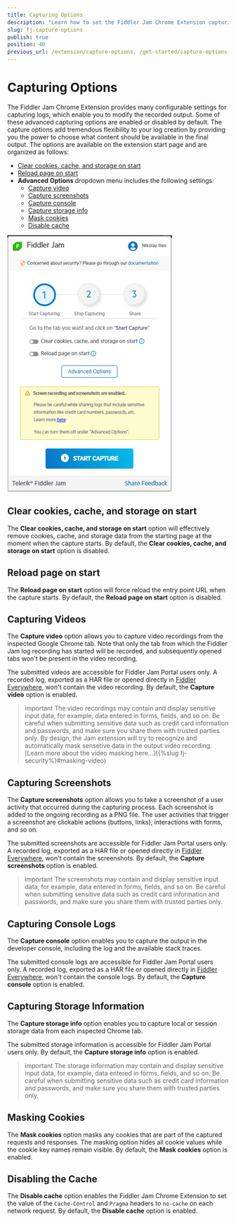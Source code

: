 ```yaml
---
title: Capturing Options
description: "Learn how to set the Fiddler Jam Chrome Extension capturing and recording options."
slug: fj-capture-options
publish: true
position: 40
previous_url: /extension/capture-options, /get-started/capture-options
---
```


# Capturing Options

The Fiddler Jam Chrome Extension provides many configurable settings for capturing logs, which enable you to modify the recorded output. Some of these advanced capturing options are enabled or disabled by default. The capture options add tremendous flexibility to your log creation by providing you the power to choose what content should be available in the final output. The options are available on the extension start page and are organized as follows:

- [Clear cookies, cache, and storage on start](#clear-cookies-cache-and-storage-on-start)
- [Reload page on start](#reload-page-on-start)
- **Advanced Options** dropdown menu includes the following settings:
    * [Capture video](#capturing-videos)
    * [Capture screenshots](#capturing-screenshots)
    * [Capture console](#capturing-console-logs)
    * [Capture storage info](#capturing-storage-information)
    * [Mask cookies](#masking-cookies)
    * [Disable cache](#disabling-the-cache)

![Fiddler Jam Advanced Options](../images/ext/ext-images/extension-start-capture-001.png)

## Clear cookies, cache, and storage on start

The **Clear cookies, cache, and storage on start** option will effectively remove cookies, cache, and storage data from the starting page at the moment when the capture starts. By default, the **Clear cookies, cache, and storage on start** option is disabled.

## Reload page on start

The **Reload page on start** option will force reload the entry point URL when the capture starts. By default, the **Reload page on start** option is disabled.

## Capturing Videos

The **Capture video** option allows you to capture video recordings from the inspected Google Chrome tab. Note that only the tab from which the Fiddler Jam log recording has started will be recorded, and subsequently opened tabs won't be present in the video recording.

The submitted videos are accessible for Fiddler Jam Portal users only. A recorded log, exported as a HAR file or opened directly in [Fiddler Everywhere](https://www.telerik.com/download/fiddler-everywhere), won't contain the video recording. By default, the **Capture video** option is enabled.

>important The video recordings may contain and display sensitive input data, for example, data entered in forms, fields, and so on. Be careful when submitting sensitive data such as credit card information and passwords, and make sure you share them with trusted parties only. By design, the Jam extension will try to recognize and automatically mask sensetive data in the output video recording. [Learn more about the video masking here...]({%slug fj-security%}#masking-video)

## Capturing Screenshots

The **Capture screenshots** option allows you to take a screenshot of a user activity that occurred during the capturing process. Each screenshot is added to the ongoing recording as a PNG file. The user activities that trigger a screenshot are clickable actions (buttons, links), interactions with forms, and so on.

The submitted screenshots are accessible for Fiddler Jam Portal users only. A recorded log, exported as a HAR file or opened directly in [Fiddler Everywhere](https://www.telerik.com/download/fiddler-everywhere), won't contain the screenshots. By default, the **Capture screenshots** option is enabled.

>important The screenshots may contain and display sensitive input data, for example, data entered in forms, fields, and so on. Be careful when submitting sensitive data such as credit card information and passwords, and make sure you share them with trusted parties only.

## Capturing Console Logs

The **Capture console** option enables you to capture the output in the developer console, including the log and the available stack traces.

The submitted console logs are accessible for Fiddler Jam Portal users only. A recorded log, exported as a HAR file or opened directly in [Fiddler Everywhere](https://www.telerik.com/download/fiddler-everywhere), won't contain the console logs. By default, the **Capture console** option is enabled.

## Capturing Storage Information

The **Capture storage info** option enables you to capture local or session storage data from each inspected Chrome tab.

The submitted storage information is accessible for Fiddler Jam Portal users only. By default, the **Capture storage info** option is enabled.

>important The storage information may contain and display sensitive input data, for example, data entered in forms, fields, and so on. Be careful when submitting sensitive data such as credit card information and passwords, and make sure you share them with trusted parties only.

## Masking Cookies

The **Mask cookies** option masks any cookies that are part of the captured requests and responses. The masking option hides all cookie values while the cookie key names remain visible. By default, the **Mask cookies** option is enabled.

## Disabling the Cache

The **Disable cache** option enables the Fiddler Jam Chrome Extension to set the value of the `Cache-Control` and `Pragma` headers to `no-cache` on each network request. By default, the **Disable cache** option is enabled.

